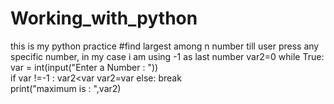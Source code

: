 # Working_with_python
this is my python practice
#find largest among n number till user press any specific number, in my case i am using -1 as last number
var2=0
while True:    
    var = int(input("Enter a Number : "))    
    if var !=-1 :
        var2<var
        var2=var
    else: break          
print("maximum is : ",var2)

